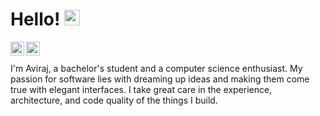 # Hello! <img src="https://media.giphy.com/media/hvRJCLFzcasrR4ia7z/giphy.gif" width="25px">

<a href="https://discord.gg/ZHNzPMfr3t">
  <img align="left" alt="Aviraj's Discord" width="22px" src="https://raw.githubusercontent.com/peterthehan/peterthehan/master/assets/discord.svg" />
</a>
<a href="https://www.linkedin.com/in/aviraj-arora-6620541ba/">
  <img align="left" alt="Abhishek's LinkedIN" width="22px" src="https://raw.githubusercontent.com/peterthehan/peterthehan/master/assets/linkedin.svg" />
</a>
<br><br>
I'm Aviraj, a bachelor's student and a computer science enthusiast. My passion for software lies with dreaming up ideas and making them come true with elegant interfaces. I take great care in the experience, architecture, and code quality of the things I build.
